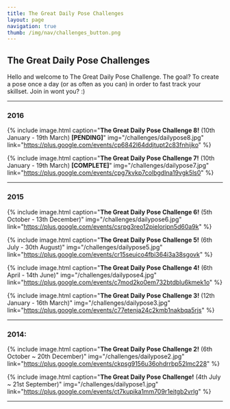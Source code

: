 ```yaml
---
title: The Great Daily Pose Challenges
layout: page
navigation: true
thumb: /img/nav/challenges_button.png
---
```

## The Great Daily Pose Challenges

Hello and welcome to The Great Daily Pose Challenge. The goal? To create a pose once a day (or as often as you can) in order to fast track your skillset. Join in wont you? :)

----

### 2016

{% include image.html caption="<strong>The Great Daily Pose Challenge 8!</strong> (10th January - 19th March) <strong>[PENDING]</strong>" img="/challenges/dailypose8.jpg" link="https://plus.google.com/events/cp6842l64ddjtupt2c83fnhijko" %}

{% include image.html caption="<strong>The Great Daily Pose Challenge 7!</strong> (10th January - 19th March) <strong>[COMPLETE]</strong>" img="/challenges/dailypose7.jpg" link="https://plus.google.com/events/cpg7kvkp7colbgdlna19vgk5ls0" %}

----

### 2015
{% include image.html caption="<strong>The Great Daily Pose Challenge 6!</strong> (5th October - 13th December)" img="/challenges/dailypose6.jpg" link="https://plus.google.com/events/csrpg3reo12pieloripn5d60a9k" %}

{% include image.html caption="<strong>The Great Daily Pose Challenge 5!</strong> (6th July - 30th August)" img="/challenges/dailypose5.jpg" link="https://plus.google.com/events/cr15seuico4fbi364i3a38sgovk" %}

{% include image.html caption="<strong>The Great Daily Pose Challenge 4!</strong> (6th April - 14th June)" img="/challenges/dailypose4.jpg" link="https://plus.google.com/events/c7mod2ko0em732btdblu6kmek1o" %}

{% include image.html caption="<strong>The Great Daily Pose Challenge 3!</strong> (12th January - 16th March)" img="/challenges/dailypose3.jpg" link="https://plus.google.com/events/c77etenja24c2kmb1nakbqa5rjs" %}

----

### 2014:

{% include image.html caption="<strong>The Great Daily Pose Challenge 2!</strong> (6th October ~ 20th December)" img="/challenges/dailypose2.jpg" link="https://plus.google.com/events/ckpsg9156u36ohdrrbp52lmc228" %}

{% include image.html caption="<strong>The Great Daily Pose Challenge!</strong> (4th July ~ 21st September)" img="/challenges/dailypose1.jpg" link="https://plus.google.com/events/ct7kupika1mm709r1eitgb2vrlg" %}

----
